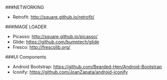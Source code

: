 ###NETWORKING
* Retrofit: http://square.github.io/retrofit/


###IMAGE LOADER
* Picasso: http://square.github.io/picasso/
* Glide: https://github.com/bumptech/glide
* Fresco: http://frescolib.org/

###UI Components
* Android Bootstrap: https://github.com/Bearded-Hen/Android-Bootstrap
* Iconify: https://github.com/JoanZapata/android-iconify
